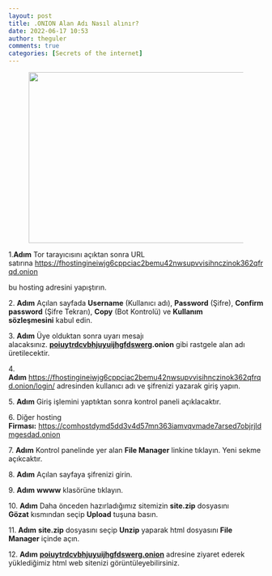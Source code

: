 ```yaml
---
layout: post
title: .ONION Alan Adı Nasıl alınır?
date: 2022-06-17 10:53
author: theguler
comments: true
categories: [Secrets of the internet]
---
```

<!-- wp:image {"id":1865,"width":531,"height":338,"sizeSlug":"large","linkDestination":"none"} -->
<figure class="wp-block-image size-large is-resized"><img src="https://farukguler.com/assets/post_images/deep-web-dark-web.jpg?w=870" alt="" class="wp-image-1865" width="531" height="338" /></figure>
<!-- /wp:image -->

<!-- wp:paragraph -->
<p>1.<strong>Adım</strong>&nbsp;Tor tarayıcısını açıktan sonra URL satırına&nbsp;<a rel="noreferrer noopener" href="https://fhostingineiwjg6cppciac2bemu42nwsupvvisihnczinok362qfrqd.onion/signup/" target="_blank">https://fhostingineiwjg6cppciac2bemu42nwsupvvisihnczinok362qfrqd.onion</a></p>
<!-- /wp:paragraph -->

<!-- wp:paragraph -->
<p>bu hosting adresini yapıştırın.</p>
<!-- /wp:paragraph -->

<!-- wp:paragraph -->
<p>2. <strong>Adım</strong>&nbsp;Açılan sayfada&nbsp;<strong>Username</strong>&nbsp;(Kullanıcı adı),&nbsp;<strong>Password</strong>&nbsp;(Şifre),&nbsp;<strong>Confirm password</strong>&nbsp;(Şifre Tekrarı),&nbsp;<strong>Copy</strong>&nbsp;(Bot Kontrolü) ve&nbsp;<strong>Kullanım sözleşmesini</strong>&nbsp;kabul edin.</p>
<!-- /wp:paragraph -->

<!-- wp:paragraph -->
<p>3. <strong>Adım</strong>&nbsp;Üye olduktan sonra uyarı mesajı alacaksınız.&nbsp;<strong><strong><a href="https://fzrcdjvzulfpczfd.onion/">poiuytrdcvbhjuyuijhgfdswerg</a></strong>.onion</strong>&nbsp;gibi rastgele alan adı üretilecektir.</p>
<!-- /wp:paragraph -->

<!-- wp:paragraph -->
<p>4. <strong>Adım</strong>&nbsp;<a rel="noreferrer noopener" href="https://fhostingineiwjg6cppciac2bemu42nwsupvvisihnczinok362qfrqd.onion/login/" target="_blank">https://fhostingineiwjg6cppciac2bemu42nwsupvvisihnczinok362qfrqd.onion/login/</a>&nbsp;adresinden kullanıcı adı ve şifrenizi yazarak giriş yapın.</p>
<!-- /wp:paragraph -->

<!-- wp:paragraph -->
<p>5. <strong>Adım</strong>&nbsp;Giriş işlemini yaptıktan sonra kontrol paneli açıklacaktır.</p>
<!-- /wp:paragraph -->

<!-- wp:paragraph -->
<p>6. Diğer hosting <strong>Firması:</strong>&nbsp;<a href="https://comhostdymd5dd3v4d57mn363iamvqvmade7arsed7objrjldmgesdad.onion/">https://comhostdymd5dd3v4d57mn363iamvqvmade7arsed7objrjldmgesdad.onion</a></p>
<!-- /wp:paragraph -->

<!-- wp:paragraph -->
<p>7. <strong>Adım</strong>&nbsp;Kontrol panelinde yer alan&nbsp;<strong>File Manager</strong>&nbsp;linkine tıklayın. Yeni sekme açıkcaktır.</p>
<!-- /wp:paragraph -->

<!-- wp:paragraph -->
<p>8. <strong>Adım</strong>&nbsp;Açılan sayfaya şifrenizi girin.</p>
<!-- /wp:paragraph -->

<!-- wp:paragraph -->
<p>9. <strong>Adım</strong>&nbsp;<strong>wwww</strong>&nbsp;klasörüne tıklayın.</p>
<!-- /wp:paragraph -->

<!-- wp:paragraph -->
<p>10. <strong>Adım</strong>&nbsp;Daha önceden hazırladığımız sitemizin&nbsp;<strong>site.zip</strong>&nbsp;dosyasını <strong>Gözat</strong>&nbsp;kısmından seçip&nbsp;<strong>Upload</strong>&nbsp;tuşuna basın.</p>
<!-- /wp:paragraph -->

<!-- wp:paragraph -->
<p>11. <strong>Adım</strong>&nbsp;<strong>site.zip</strong>&nbsp;dosyasını seçip&nbsp;<strong>Unzip</strong> yaparak html dosyasını <strong>File Manager</strong> içinde açın.</p>
<!-- /wp:paragraph -->

<!-- wp:paragraph -->
<p>12. <strong>Adım</strong>&nbsp;<strong><a href="https://fzrcdjvzulfpczfd.onion/">poiuytrdcvbhjuyuijhgfdswerg.onion</a></strong>&nbsp;adresine ziyaret ederek yüklediğimiz html web sitenizi görüntüleyebilirsiniz.</p>
<!-- /wp:paragraph -->
